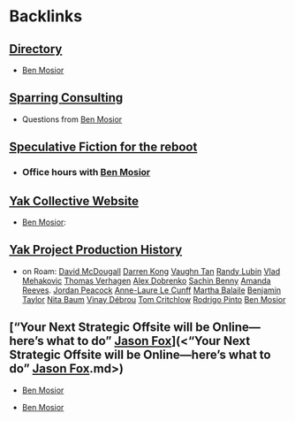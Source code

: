 
# Backlinks
## [Directory](<Directory.md>)
- [Ben Mosior](<Ben Mosior.md>)

## [Sparring Consulting](<Sparring Consulting.md>)
- Questions from [Ben Mosior](<Ben Mosior.md>)

## [Speculative Fiction for the reboot ](<Speculative Fiction for the reboot .md>)
- ### Office hours with [Ben Mosior](<Ben Mosior.md>)

## [Yak Collective Website](<Yak Collective Website.md>)
- [Ben Mosior](<Ben Mosior.md>):

## [Yak Project Production History](<Yak Project Production History.md>)
- on Roam: [David McDougall](<David McDougall.md>) [Darren Kong](<Darren Kong.md>) [Vaughn Tan](<Vaughn Tan.md>) [Randy Lubin](<Randy Lubin.md>) [Vlad Mehakovic](<Vlad Mehakovic.md>) [Thomas Verhagen](<Thomas Verhagen.md>) [Alex Dobrenko](<Alex Dobrenko.md>) [Sachin Benny](<Sachin Benny.md>) [Amanda Reeves](<Amanda Reeves.md>). [Jordan Peacock](<Jordan Peacock.md>) [Anne-Laure Le Cunff](<Anne-Laure Le Cunff.md>) [Martha Balaile](<Martha Balaile.md>) [Benjamin Taylor](<Benjamin Taylor.md>) [Nita Baum](<Nita Baum.md>) [Vinay Débrou](<Vinay Débrou.md>) [Tom Critchlow](<Tom Critchlow.md>) [Rodrigo Pinto](<Rodrigo Pinto.md>) [Ben Mosior](<Ben Mosior.md>)

## [“Your Next Strategic Offsite will be Online—here’s what to do” [Jason Fox](<Jason Fox.md>)](<“Your Next Strategic Offsite will be Online—here’s what to do” [Jason Fox](<Jason Fox.md>).md>)
- [Ben Mosior](<Ben Mosior.md>)

- [Ben Mosior](<Ben Mosior.md>)

